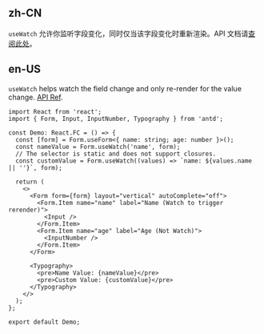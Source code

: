 ## zh-CN

`useWatch` 允许你监听字段变化，同时仅当该字段变化时重新渲染。API 文档请[查阅此处](#formusewatch)。

## en-US

`useWatch` helps watch the field change and only re-render for the value change. [API Ref](#formusewatch).
```tsx
import React from 'react';
import { Form, Input, InputNumber, Typography } from 'antd';

const Demo: React.FC = () => {
  const [form] = Form.useForm<{ name: string; age: number }>();
  const nameValue = Form.useWatch('name', form);
  // The selector is static and does not support closures.
  const customValue = Form.useWatch((values) => `name: ${values.name || ''}`, form);

  return (
    <>
      <Form form={form} layout="vertical" autoComplete="off">
        <Form.Item name="name" label="Name (Watch to trigger rerender)">
          <Input />
        </Form.Item>
        <Form.Item name="age" label="Age (Not Watch)">
          <InputNumber />
        </Form.Item>
      </Form>

      <Typography>
        <pre>Name Value: {nameValue}</pre>
        <pre>Custom Value: {customValue}</pre>
      </Typography>
    </>
  );
};

export default Demo;
```
